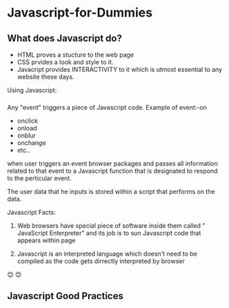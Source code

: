# Javascript-for-Dummies

## What does Javascript do? 

* HTML proves a stucture to the web page
* CSS prvides a look and style to it.
* Javacript provides INTERACTIVITY to it which is utmost essential to any website these days.

Using Javascript:

### <style type="text/Javascript">...</style>

Any "event" triggers a piece of Javascript code. Example of event:-on

* onclick
* onload
* onblur
* onchange
* etc..

when user triggers an event browser packages and passes all information related to that event to a Javascript function that is designated to respond to the perticular event.

The user data that he inputs is stored within a script that performs on the data.

Javascript Facts:

1. Web browsers have special piece of software inside them called " JavaScript Enterpreter" and its job is to sun Javascript code that appears within page

2. Javascript is an interpreted language which doesn't need to be compiled as the code gets dirrectly interpreted by browser

:blush: :blush:

## Javascript Good Practices


